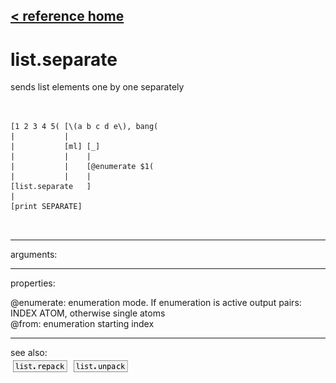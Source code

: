 [< reference home](ceammc_lib.html)
---

# list.separate


sends list elements one by one separately

```


[1 2 3 4 5( [\(a b c d e\), bang(
|           |
|           [ml] [_]
|           |    |
|           |    [@enumerate $1(
|           |    |
[list.separate   ]
|
[print SEPARATE]

            
```

---
arguments:


---
properties:

@enumerate: enumeration mode. If
            enumeration is active output pairs: INDEX ATOM, otherwise single atoms<br>
@from: enumeration starting index<br>

---
see also:<br>
[![list.repack](img/object_list.repack.png)](list.repack.html)
[![list.unpack](img/object_list.unpack.png)](list.unpack.html)

